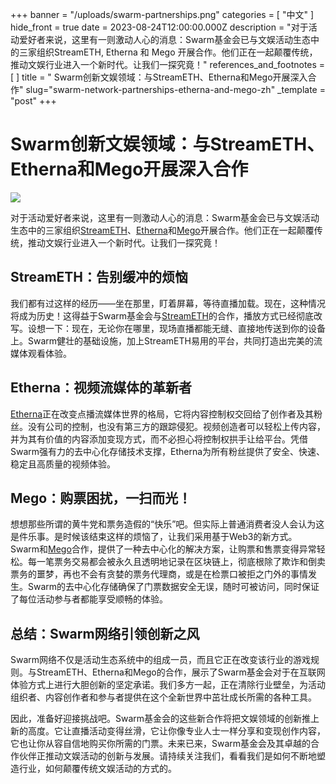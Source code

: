 +++
banner = "/uploads/swarm-partnerships.png"
categories = [ "中文" ]
hide_front = true
date = 2023-08-24T12:00:00.000Z
description = "对于活动爱好者来说，这里有一则激动人心的消息：Swarm基金会已与文娱活动生态中的三家组织StreamETH, Etherna 和 Mego 开展合作。他们正在一起颠覆传统，推动文娱行业进入一个新时代。让我们一探究竟！"
references_and_footnotes = [ ]
title = " Swarm创新文娱领域：与StreamETH、Etherna和Mego开展深入合作"
slug="swarm-network-partnerships-etherna-and-mego-zh"
_template = "post"
+++

# Swarm创新文娱领域：与StreamETH、Etherna和Mego开展深入合作

![](https://blog.ethswarm.org/uploads/swarm-partnerships.png)

对于活动爱好者来说，这里有一则激动人心的消息：Swarm基金会已与文娱活动生态中的三家组织[StreamETH](https://swarm.streameth.org/archive)、[Etherna](https://etherna.io/)和[Mego](http://mego.tickets/)开展合作。他们正在一起颠覆传统，推动文娱行业进入一个新时代。让我们一探究竟！

## StreamETH：告别缓冲的烦恼

我们都有过这样的经历——坐在那里，盯着屏幕，等待直播加载。现在，这种情况将成为历史！这得益于Swarm基金会与[StreamETH](https://swarm.streameth.org/archive)的合作，播放方式已经彻底改写。设想一下：现在，无论你在哪里，现场直播都能无缝、直接地传送到你的设备上。Swarm健壮的基础设施，加上StreamETH易用的平台，共同打造出完美的流媒体观看体验。

## Etherna：视频流媒体的革新者

[Etherna](https://etherna.io/)正在改变点播流媒体世界的格局，它将内容控制权交回给了创作者及其粉丝。没有公司的控制，也没有第三方的跟踪侵犯。视频创造者可以轻松上传内容，并为其有价值的内容添加变现方式，而不必担心将控制权拱手让给平台。凭借Swarm强有力的去中心化存储技术支撑，Etherna为所有粉丝提供了安全、快速、稳定且高质量的视频体验。

## Mego：购票困扰，一扫而光！

想想那些所谓的黄牛党和票务造假的“快乐”吧。但实际上普通消费者没人会认为这是件乐事。是时候该结束这样的烦恼了，让我们采用基于Web3的新方式。Swarm和[Mego](http://mego.tickets/)合作，提供了一种去中心化的解决方案，让购票和售票变得异常轻松。每一笔票务交易都会被永久且透明地记录在区块链上，彻底根除了欺诈和倒卖票务的噩梦，再也不会有贪婪的票务代理商，或是在检票口被拒之门外的事情发生。Swarm的去中心化存储确保了门票数据安全无误，随时可被访问，同时保证了每位活动参与者都能享受顺畅的体验。

## 总结：Swarm网络引领创新之风

Swarm网络不仅是活动生态系统中的组成一员，而且它正在改变该行业的游戏规则。与StreamETH、Etherna和Mego的合作，展示了Swarm基金会对于在互联网体验方式上进行大胆创新的坚定承诺。我们多方一起，正在清除行业壁垒，为活动组织者、内容创作者和参与者提供在这个全新世界中茁壮成长所需的各种工具。

因此，准备好迎接挑战吧。Swarm基金会的这些新合作将把文娱领域的创新推上新的高度。它让直播活动变得丝滑，它让你像专业人士一样分享和变现创作内容，它也让你从容自信地购买你所需的门票。未来已来，Swarm基金会及其卓越的合作伙伴正推动文娱活动的创新与发展。请持续关注我们，看看我们是如何不断地塑造行业，如何颠覆传统文娱活动的方式的。

